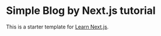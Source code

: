 # Simple Blog by Next.js tutorial

This is a starter template for [Learn Next.js](https://nextjs.org/learn).
